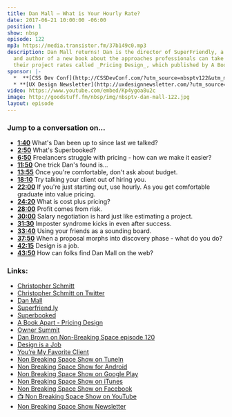 ```yaml
---
title: Dan Mall — What is Your Hourly Rate?
date: 2017-06-21 10:00:00 -06:00
position: 1
show: nbsp
episode: 122
mp3: https://media.transistor.fm/37b149c0.mp3
description: Dan Mall returns! Dan is the director of SuperFriendly, a design collaborative,
  and author of a new book about the approaches professionals can take to valuing
  their project rates called _Pricing Design_, which published by A Book Apart.
sponsor: |-
  *  **[CSS Dev Conf](http://CSSDevConf.com/?utm_source=nbsptv122&utm_medium=podcast&utm_campaign=cssdevconf2017)** — Conference dedicated to CSS and its super friend technologies like JavaScript, Sass, npm, and more. A limited supply of Early Bird Tickets now on sale. [Register now!](http://CSSDevConf.com/?utm_source=nbsptv122&utm_medium=podcast&utm_campaign=cssdevconf2017)
  * **[UX Design Newsletter](http://uxdesignnewsletter.com/?utm_source=nbsptv122&utm_medium=podcast&utm_campaign=uxdesignnewsletter)** — A weekly free newsletter containing a collection of tutorials, articles, and videos about front-end design and development, plus tips on how to bring better engagement to the multi-device world curated by Christopher Schmitt. [Sign up now!](http://uxdesignnewsletter.com/?utm_source=nbsptv122&utm_medium=podcast&utm_campaign=uxdesignnewsletter)
video: https://www.youtube.com/embed/Kp4ygoa8u2c
image: http://goodstuff.fm/nbsp/img/nbsptv-dan-mall-122.jpg
layout: episode
---
```


### Jump to a conversation on...

* **[1:40](#t=1:40)** What's Dan been up to since last we talked?
* **[2:50](#t=2:50)** What's Superbooked?
* **[6:50](#t=6:50)** Freelancers struggle with pricing - how can we make it easier?
* **[11:50](#t=11:50)** One trick Dan's found is...
* **[13:55](#t=13:55)** Once you're comfortable, don't ask about budget.
* **[18:10](#t=18:10)** Try talking your client out of hiring you.
* **[22:00](#t=22:00)** If you're just starting out, use hourly. As you get comfortable graduate into value pricing.
* **[24:20](#t=24:20)** What is cost plus pricing?
* **[28:00](#t=28:00)** Profit comes from risk.
* **[30:00](#t=30:00)** Salary negotiation is hard just like estimating a project.
* **[31:30](#t=31:30)** Imposter syndrome kicks in even after success.
* **[33:40](#t=33:40)** Using your friends as a sounding board.
* **[37:50](#t=37:50)** When a proposal morphs into discovery phase - what do you do?
* **[42:15](#t=42:15)** Design is a job.
* **[43:50](#t=43:50)** How can folks find Dan Mall on the web?


### Links:

* [Christopher Schmitt](http://Christopher.org)
* [Christopher Schmitt on Twitter](https://twitter.com/teleject)
* [Dan Mall](http://danmall.me)
* [Superfriend.ly](http://superfriend.ly)
* [Superbooked](https://superbooked.com)
* [A Book Apart - Pricing Design](https://abookapart.com/products/pricing-design)
* [Owner Summit](http://bureauofdigital.com/intro/owner-summit/)
* [Dan Brown on Non-Breaking Space episode 120](https://goodstuff.fm/nbsp/120)
* [Design is a Job](https://abookapart.com/products/design-is-a-job)
* [You’re My Favorite Client](https://abookapart.com/products/youre-my-favorite-client)
* [Non Breaking Space Show on TuneIn](http://tunein.com/radio/Non-Breaking-Space-Show-p885155/)
* [Non Breaking Space Show for Android](http://subscribeonandroid.com/feeds.goodstuff.fm/nbsp)
* [Non Breaking Space Show on Google Play](https://playmusic.app.goo.gl/?ibi=com.google.PlayMusic&isi=691797987&ius=googleplaymusic&link=https://play.google.com/music/m/Iw5ik6iwalo5vmda5rqyrotdney?t%3DNon_Breaking_Space_Show%26pcampaignid%3DMKT-na-all-co-pr-mu-pod-16)
* [Non Breaking Space Show on iTunes](https://itunes.apple.com/ca/podcast/non-breaking-space-show/id507162981?mt=2&ign-mpt=uo%3D4)
* [Non Breaking Space Show on Facebook](https://www.facebook.com/nbsptv)
* [📺 Non Breaking Space Show on YouTube](https://www.youtube.com/channel/UC--mqA75V3CM8hxId0l7e_g?sub_confirmation=1)
* [Non Breaking Space Show Newsletter](http://newsletter.nonbreakingspace.tv/)
